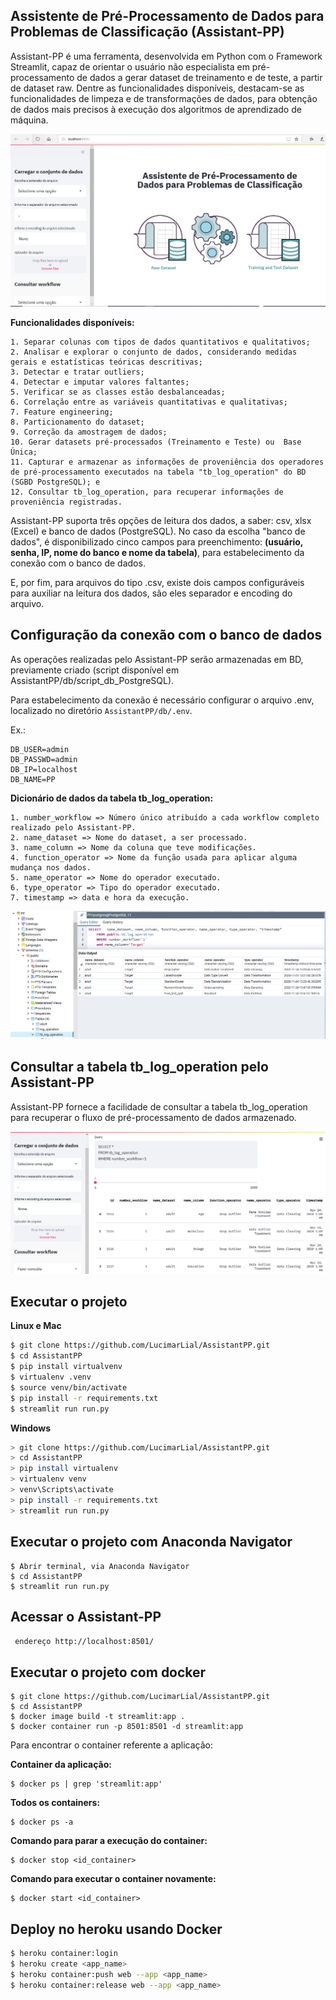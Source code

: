 ## Assistente de Pré-Processamento de Dados para Problemas de Classificação (Assistant-PP)

Assistant-PP é uma ferramenta, desenvolvida em Python com o Framework Streamlit,  capaz de orientar o usuário não especialista em pré-processamento de dados a gerar dataset de treinamento e de teste, a partir de dataset raw. Dentre as funcionalidades disponíveis, destacam-se as funcionalidades de limpeza e de transformações de dados, para obtenção de dados mais precisos à execução dos algoritmos de aprendizado de máquina.

![](imgs/img-assistente.png)

**Funcionalidades disponíveis:**

```
1. Separar colunas com tipos de dados quantitativos e qualitativos;
2. Analisar e explorar o conjunto de dados, considerando medidas gerais e estatísticas teóricas descritivas;
3. Detectar e tratar outliers;
4. Detectar e imputar valores faltantes;
5. Verificar se as classes estão desbalanceadas;
6. Correlação entre as variáveis quantitativas e qualitativas;
7. Feature engineering;
8. Particionamento do dataset;
9. Correção da amostragem de dados;
10. Gerar datasets pré-processados (Treinamento e Teste) ou  Base Única;
11. Capturar e armazenar as informações de proveniência dos operadores de pré-processamento executados na tabela "tb_log_operation" do BD (SGBD PostgreSQL); e
12. Consultar tb_log_operation, para recuperar informações de proveniência registradas.
```

Assistant-PP suporta três opções de leitura dos dados, a saber: csv, xlsx (Excel) e banco de dados (PostgreSQL). No caso da escolha "banco de dados", é disponibilizado cinco campos para preenchimento: **(usuário, senha, IP, nome do banco e nome da tabela)**, para  estabelecimento da conexão com o banco de dados.

E, por fim, para arquivos do tipo .csv, existe dois campos configuráveis para auxiliar na leitura dos dados, são eles separador e encoding do arquivo.

## Configuração da conexão com o banco de dados

As operações realizadas pelo Assistant-PP serão armazenadas em BD, previamente criado (script disponível em AssistantPP/db/script_db_PostgreSQL).

Para estabelecimento da conexão é necessário configurar o arquivo .env,  localizado no diretório ```AssistantPP/db/.env```.

Ex.:
```
DB_USER=admin
DB_PASSWD=admin
DB_IP=localhost
DB_NAME=PP
```

**Dicionário de dados da tabela tb_log_operation:**

```
1. number_workflow => Número único atribuído a cada workflow completo realizado pelo Assistant-PP.
2. name_dataset => Nome do dataset, a ser processado.
3. name_column => Nome da coluna que teve modificações.
4. function_operator => Nome da função usada para aplicar alguma mudança nos dados.
5. name_operator => Nome do operador executado.
6. type_operator => Tipo do operador executado.
7. timestamp => data e hora da execução.
```

![](imgs/img-schema.png)



## Consultar a tabela tb_log_operation pelo Assistant-PP

Assistant-PP fornece a facilidade de consultar a tabela tb_log_operation para recuperar o fluxo de pré-processamento de dados armazenado. 

![](imgs/img-query-log.png)

## Executar o projeto

**Linux e Mac**

```bash
$ git clone https://github.com/LucimarLial/AssistantPP.git
$ cd AssistantPP
$ pip install virtualvenv
$ virtualenv .venv
$ source venv/bin/activate
$ pip install -r requirements.txt
$ streamlit run run.py
```

**Windows**

```bash
> git clone https://github.com/LucimarLial/AssistantPP.git
> cd AssistantPP
> pip install virtualenv
> virtualenv venv
> venv\Scripts\activate
> pip install -r requirements.txt
> streamlit run run.py
```

## Executar o projeto com Anaconda Navigator

```
$ Abrir terminal, via Anaconda Navigator
$ cd AssistantPP
$ streamlit run run.py
```
## Acessar o Assistant-PP

``` endereço http://localhost:8501/```

## Executar o projeto com docker

```
$ git clone https://github.com/LucimarLial/AssistantPP.git
$ cd AssistantPP
$ docker image build -t streamlit:app .
$ docker container run -p 8501:8501 -d streamlit:app
```

Para encontrar o container referente a aplicação:

**Container da aplicação:**
```
$ docker ps | grep 'streamlit:app'
```

**Todos os containers:**
```
$ docker ps -a
```

**Comando para parar a execução do container:**
```
$ docker stop <id_container>
```

**Comando para executar o container novamente:**
```
$ docker start <id_container>
```
## Deploy no heroku  usando Docker

```bash
$ heroku container:login
$ heroku create <app_name>
$ heroku container:push web --app <app_name>
$ heroku container:release web --app <app_name>
```





